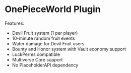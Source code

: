 # OnePieceWorld Plugin

Features:
- Devil Fruit system (1 per player)
- 10-minute random fruit events
- Water damage for Devil Fruit users
- Bounty and Honor system with Vault economy support
- LuckPerms compatible
- Multiverse Core support
- No PlaceholderAPI dependency
